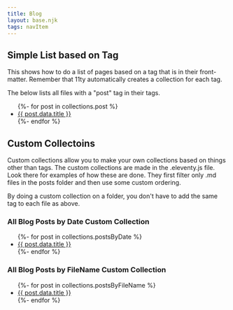 ```yaml
---
title: Blog
layout: base.njk
tags: navItem
---
```

## Simple List based on Tag

This shows how to do a list of pages based on a tag that is in their front-matter. Remember that 11ty automatically creates a collection for each tag.

The below lists all files with a "post" tag in their tags.
<ul>
  {%- for post in collections.post %}
  <li>
  <a href="{{ post.url }}">
  {{ post.data.title }}
  </a>
  </li>
  {%- endfor %}
</ul>

## Custom Collectoins
Custom collections allow you to make your own collections based on things other than tags. The custom collections are made in the .eleventy.js file. Look there for examples of how these are done. They first filter only .md files in the posts folder and then use some custom ordering.

By doing a custom collection on a folder, you don't have to add the same tag to each file as above.

### All Blog Posts by Date Custom Collection
<ul>
  {%- for post in collections.postsByDate %}
  <li>
  <a href="{{ post.url }}">
  {{ post.data.title }}
  </a>
  </li>
  {%- endfor %}
</ul>

### All Blog Posts by FileName Custom Collection
<ul>
  {%- for post in collections.postsByFileName %}
  <li>
  <a href="{{ post.url }}">
  {{ post.data.title }}
  </a>
  </li>
  {%- endfor %}
</ul>